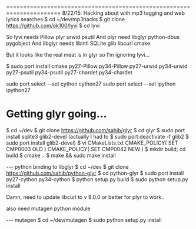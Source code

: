 ======================================================================
8/22/15:
Hacking about with mp3 tagging and web lyrics searches
$ cd ~/dev/mp3hacks
$ git clone https://github.com/ok100/lyvi
$ cd lyvi

So lyvi needs Pillow plyr urwid psutil
And plyr need libglyr python-dbus pygobject
And libglyr needs libintl SQLite glib libcurl cmake

But it looks like the real meat is in glyr so I'm ignoring lyvi...

$ sudo port install cmake py27-Pillow py34-Pillow py27-urwid py34-urwid py27-psutil py34-psutil py27-chardet py34-chardet



sudo port select --set cython cython27
sudo port select --set ipython ipython27


# Getting glyr going...
$ cd ~/dev
$ git clone https://github.com/sahib/glyr
$ cd glyr
$ sudo port install sqlite3 glib2-devel
(actually I had to
   $ sudo port deactivate -f glib2
   $ sudo port install glib2-devel)
$ vi CMakeLists.txt
CMAKE_POLICY( SET CMP0003 OLD )
CMAKE_POLICY( SET CMP0042 NEW )
$ mkdir build; cd build
$ cmake ..
$ make && sudo make install

 --- python binding to libglyr
$ cd ~/dev
$ git clone https://github.com/sahib/python-glyr
$ cd python-glyr
$ sudo port install py27-cython py34-cython
$ python setup.py build
$ sudo python setup.py install


Damn, need to update libcurl to v 9.0.0 or better for plyr to work..

also need mutagen python module

 --- mutagen
$ cd ~/dev/mutagen
$ sudo python setup.py install

